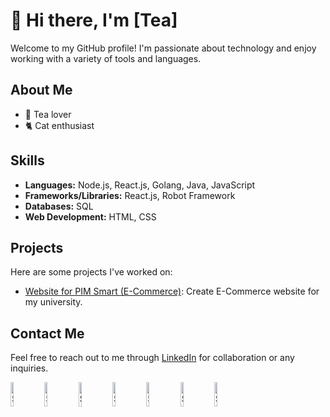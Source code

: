 # 👋 Hi there, I'm [Tea]

Welcome to my GitHub profile! I'm passionate about technology and enjoy working with a variety of tools and languages.

## About Me

- 🍵 Tea lover
- 🐈 Cat enthusiast

## Skills

- **Languages:** Node.js, React.js, Golang, Java, JavaScript
- **Frameworks/Libraries:** React.js, Robot Framework
- **Databases:** SQL
- **Web Development:** HTML, CSS

## Projects

Here are some projects I've worked on:

- [Website for PIM Smart (E-Commerce)](https://github.com/tealerr/pim-webshop): Create E-Commerce website for my university.


## Contact Me

Feel free to reach out to me through [LinkedIn](https://www.linkedin.com/in/teeramate-kantima-855057225/) for collaboration or any inquiries.

<img src="https://static-00.iconduck.com/assets.00/node-js-icon-454x512-nztofx17.png" alt="Skills" width="10%">
<img src="https://w7.pngwing.com/pngs/566/160/png-transparent-golang-hd-logo.png" alt="Skills" width="10%">
<img src="https://cdn-icons-png.flaticon.com/512/5968/5968292.png" alt="Skills" width="10%">
<img src="https://miro.medium.com/v2/resize:fit:553/1*wnMQPTmEsIq0TiRgfX4hig.png" alt="Skills" width="10%">
<img src="https://www.somkiat.cc/wp-content/uploads/2023/08/robot-framework-test-automation-blog.png" alt="Skills" width="10%">
<img src="https://cdn-icons-png.flaticon.com/512/5968/5968292.png" alt="Skills" width="10%">
<img src="https://cdn-icons-png.flaticon.com/512/5968/5968292.png" alt="Skills" width="10%">

